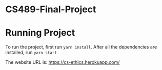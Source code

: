 # CS489-Final-Project

# Running Project
  
  To run the project, first run ```yarn install```. After all the dependencies are installed, run ```yarn start```

  The website URL is: https://cs-ethics.herokuapp.com/
